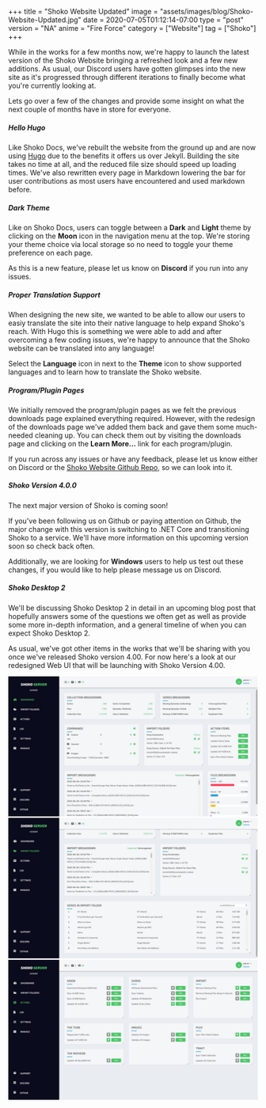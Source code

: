 +++
title = "Shoko Website Updated"
image = "assets/images/blog/Shoko-Website-Updated.jpg"
date = 2020-07-05T01:12:14-07:00
type = "post"
version = "NA"
anime = "Fire Force"
category = ["Website"]
tag = ["Shoko"]
+++

While in the works for a few months now, we're happy to launch the latest version of the Shoko Website bringing a refreshed look and a few new additions. As usual, our Discord users have gotten glimpses into the new site as it's progressed through different iterations to finally become what you're currently looking at. 

Lets go over a few of the changes and provide some insight on what the next couple of months have in store for everyone. 

##### Hello Hugo

Like Shoko Docs, we've rebuilt the website from the ground up and are now using [Hugo](https://gohugo.io/) due to the benefits it offers us over Jekyll. Building the site takes no time at all, and the reduced file size should speed up loading times. We've also rewritten every page in Markdown lowering the bar for user contributions as most users have encountered and used markdown before. 

##### Dark Theme

Like on Shoko Docs, users can toggle between a **Dark** and **Light** theme by clicking on the **Moon** icon in the navigation menu at the top. We're storing your theme choice via local storage so no need to toggle your theme preference on each page. 

As this is a new feature, please let us know on **Discord** if you run into any issues. 

##### Proper Translation Support

When designing the new site, we wanted to be able to allow our users to easiy translate the site into their native language to help expand Shoko's reach. With Hugo this is something we were able to add and after overcoming a few coding issues, we're happy to announce that the Shoko website can be translated into any language! 

Select the **Language** icon in next to the **Theme** icon to show supported languages and to learn how to translate the Shoko website.

##### Program/Plugin Pages

We initially removed the program/plugin pages as we felt the previous downloads page explained everything required. However, with the redesign of the downloads page we've added them back and gave them some much-needed cleaning up. You can check them out by visiting the downloads page and clicking on the **Learn More...** link for each program/plugin. 

If you run across any issues or have any feedback, please let us know either on Discord or the [Shoko Website Github Repo](https://github.com/ShokoAnime/ShokoSite), so we can look into it. 

##### Shoko Version 4.0.0

The next major version of Shoko is coming soon!

If you've been following us on Github or paying attention on Github, the major change with this version is switching to .NET Core and transitioning Shoko to a service. We'll have more information on this upcoming version soon so check back often. 

Additionally, we are looking for **Windows** users to help us test out these changes, if you would like to help please message us on Discord. 

 ##### Shoko Desktop 2
 
We'll be discussing Shoko Desktop 2 in detail in an upcoming blog post that hopefully answers some of the questions we often get as well as provide some more in-depth information, and a general timeline of when you can expect Shoko Desktop 2. 
 
As usual, we've got other items in the works that we'll be sharing with you once we've released Shoko version 4.00. For now here's a look at our redesigned Web UI that will be launching with Shoko Version 4.00.
 
![Shoko Server Web UI 01](/assets/images/blog/Shoko-Website-Updated-Web-UI-01.jpg)
![Shoko Server Web UI 02](/assets/images/blog/Shoko-Website-Updated-Web-UI-02.jpg)
![Shoko Server Web UI 03](/assets/images/blog/Shoko-Website-Updated-Web-UI-03.jpg)
 
 
 
 
 